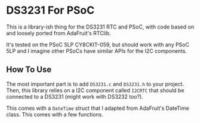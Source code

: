 # DS3231 For PSoC

This is a library-ish thing for the DS3231 RTC and PSoC, with code based on and loosely ported from AdaFruit's RTClib.

It's tested on the PSoC 5LP CY8CKIT-059, but should work with any PSoC 5LP and I imagine other PSoCs have similar APIs for the I2C components. 

## How To Use
The most important part is to add `DS3231.c` and `DS3231.h` to your project. Then, this library relies on a I2C component called `I2CRTC` that should be connected to a DS3231 (might work with DS3232 too?). 

This comes with a `DateTime` struct that I adapted from AdaFruit's DateTime class. This comes with a few functions.
